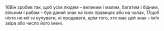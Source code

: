 16Він зробив так, щоб усім людям – великим і малим, багатим і бідним, вільним і рабам – був даний знак на їхніх правицях або на чолах, 
17щоб ніхто не міг ні купувати, ні продавати, крім того, хто має цей знак – ім’я звіра або число його імені.